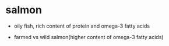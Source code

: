 # salmon

- oily fish, rich content of protein and omega-3 fatty acids

- farmed vs wild salmon(higher content of omega-3 fatty acids)
